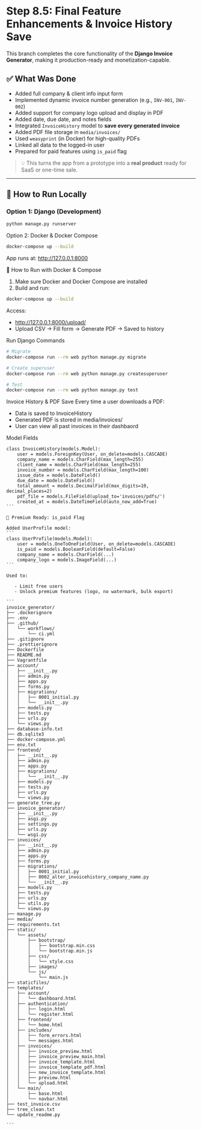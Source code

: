 # Step 8.5: Final Feature Enhancements & Invoice History Save

This branch completes the core functionality of the **Django Invoice Generator**, making it production-ready and monetization-capable.

## ✅ What Was Done

- Added full company & client info input form
- Implemented dynamic invoice number generation (e.g., `INV-001`, `INV-002`)
- Added support for company logo upload and display in PDF
- Added date, due date, and notes fields
- Integrated `InvoiceHistory` model to **save every generated invoice**
- Added PDF file storage in `media/invoices/`
- Used `weasyprint` (in Docker) for high-quality PDFs
- Linked all data to the logged-in user
- Prepared for paid features using `is_paid` flag

> 💡 This turns the app from a prototype into a **real product** ready for SaaS or one-time sale.

---

## 🧪 How to Run Locally

### Option 1: Django (Development)

```bash
python manage.py runserver
```

Option 2: Docker & Docker Compose

```bash
docker-compose up --build
```

App runs at: http://127.0.0.1:8000

🐳 How to Run with Docker & Compose

1.  Make sure Docker and Docker Compose are installed
2.  Build and run:

```bash
docker-compose up --build
```

Access:

- http://127.0.0.1:8000/upload/
- Upload CSV → Fill form → Generate PDF → Saved to history

Run Django Commands

```bash
# Migrate
docker-compose run --rm web python manage.py migrate

# Create superuser
docker-compose run --rm web python manage.py createsuperuser

# Test
docker-compose run --rm web python manage.py test
```

Invoice History & PDF Save
Every time a user downloads a PDF:

- Data is saved to InvoiceHistory
- Generated PDF is stored in media/invoices/
- User can view all past invoices in their dashbaord

Model Fields

````
class InvoiceHistory(models.Model):
    user = models.ForeignKey(User, on_delete=models.CASCADE)
    company_name = models.CharField(max_length=255)
    client_name = models.CharField(max_length=255)
    invoice_number = models.CharField(max_length=100)
    issue_date = models.DateField()
    due_date = models.DateField()
    total_amount = models.DecimalField(max_digits=10, decimal_places=2)
    pdf_file = models.FileField(upload_to='invoices/pdfs/')
    created_at = models.DateTimeField(auto_now_add=True)
```

🔐 Premium Ready: is_paid Flag

Added UserProfile model:
```
class UserProfile(models.Model):
    user = models.OneToOneField(User, on_delete=models.CASCADE)
    is_paid = models.BooleanField(default=False)
    company_name = models.CharField(...)
    company_logo = models.ImageField(...)
```

Used to:

   - Limit free users
   - Unlock premium features (logo, no watermark, bulk export)

```
invoice_generator/
├── .dockerignore
├── .env
├── .github/
│   └── workflows/
│       └── ci.yml
├── .gitignore
├── .prettierignore
├── Dockerfile
├── README.md
├── Vagrantfile
├── account/
│   ├── __init__.py
│   ├── admin.py
│   ├── apps.py
│   ├── forms.py
│   ├── migrations/
│   │   ├── 0001_initial.py
│   │   └── __init__.py
│   ├── models.py
│   ├── tests.py
│   ├── urls.py
│   └── views.py
├── database-info.txt
├── db.sqlite3
├── docker-compose.yml
├── env.txt
├── frontend/
│   ├── __init__.py
│   ├── admin.py
│   ├── apps.py
│   ├── migrations/
│   │   └── __init__.py
│   ├── models.py
│   ├── tests.py
│   ├── urls.py
│   └── views.py
├── generate_tree.py
├── invoice_generator/
│   ├── __init__.py
│   ├── asgi.py
│   ├── settings.py
│   ├── urls.py
│   └── wsgi.py
├── invoices/
│   ├── __init__.py
│   ├── admin.py
│   ├── apps.py
│   ├── forms.py
│   ├── migrations/
│   │   ├── 0001_initial.py
│   │   ├── 0002_alter_invoicehistory_company_name.py
│   │   └── __init__.py
│   ├── models.py
│   ├── tests.py
│   ├── urls.py
│   ├── utils.py
│   └── views.py
├── manage.py
├── media/
├── requirements.txt
├── static/
│   └── assets/
│       ├── bootstrap/
│       │   ├── bootstrap.min.css
│       │   └── bootstrap.min.js
│       ├── css/
│       │   └── style.css
│       ├── images/
│       └── js/
│           └── main.js
├── staticfiles/
├── templates/
│   ├── account/
│   │   └── dashboard.html
│   ├── authentication/
│   │   ├── login.html
│   │   └── register.html
│   ├── frontend/
│   │   └── home.html
│   ├── includes/
│   │   ├── form_errors.html
│   │   └── messages.html
│   ├── invoices/
│   │   ├── invoice_preview.html
│   │   ├── invoice_preview_main.html
│   │   ├── invoice_template.html
│   │   ├── invoice_template_pdf.html
│   │   ├── new_invoice_template.html
│   │   ├── preview.html
│   │   └── upload.html
│   └── main/
│       ├── base.html
│       └── navbar.html
├── test_invoice.csv
├── tree_clean.txt
└── update_readme.py

```
````
